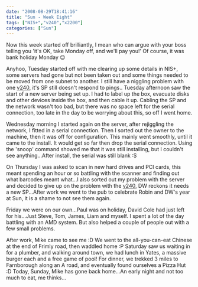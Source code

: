 ```yaml
---
date: "2008-08-29T18:41:16"
title: "Sun - Week Eight"
tags: ["NIS+","v240","x2200"]
categories: ["Sun"]
---
```


Now this week started off brilliantly, I mean who can argue with your boss telling you 'it's OK, take Monday off, and we'll pay you!' Of course, it was bank holiday Monday :wink:

Anyhoo, Tuesday started off with me clearing up some details in NIS+, some servers had gone but not been taken out and some things needed to be moved from one subnet to another. I still have a niggling problem with one [v240,][1] it's SP still doesn't respond to pings..
Tuesday afternoon saw the start of a new server being set up. I had to label up the box, evacuate disks and other devices inside the box, and then cable it up. Cabling the SP and the network wasn't too bad, but there was no space left for the serial connection, too late in the day to be worrying about this, so off I went home.

Wednesday morning I started again on the server, after rejiggling the network, I fitted in a serial connection. Then I sorted out the owner to the machine, then it was off for configuration. This mainly went smoothly, until it came to the install. It would get so far then drop the serial connection. Using the 'snoop' command showed me that it was still installing, but I couldn't see anything...After install, the serial was still blank :S

On Thursday I was asked to scan in new hard drives and PCI cards, this meant spending an hour or so battling with the scanner and finding out what barcodes meant what...I also sorted out my problem with the server and decided to give up on the problem with the [v240,][2] DW reckons it needs a new SP...After work we went to the pub to celebrate Robin and DW's year at Sun, it is a shame to not see them again.

Friday we were on our own...Paul was on holiday, David Cole had just left for his...Just Steve, Tom, James, Liam and myself. I spent a lot of the day battling with an AMD system. But also helped a couple of people out with a few small problems.

After work, Mike came to see me :D We went to the all-you-can-eat Chinese at the end of Frimly road, then waddled home :P Saturday saw us waiting in for a plumber, and walking around town, we had lunch in Yates, a massive burger each and a free game of pool! For dinner, we trekked 3 miles to Farnborough along an A road, and eventually found ourselves a Pizza Hut :D Today, Sunday, Mike has gone back home...An early night and not too much to eat, me thinks...

  [1]: http://www.sun.com/servers/entry/v240/
  [2]: http://www.sun.com/servers/entry/v240/
